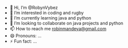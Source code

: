 - 👋 Hi, I’m @RobynVybez
- 👀 I’m interested in coding and rugby
- 🌱 I’m currently learning java and python
- 💞️ I’m looking to collaborate on java projects and python
- 📫 How to reach me robinmandeya@gmail.com
- 😄 Pronouns: ...
- ⚡ Fun fact: ...

<!---
RobynVybez/RobynVybez is a ✨ special ✨ repository because its `README.md` (this file) appears on your GitHub profile.
You can click the Preview link to take a look at your changes.
--->
